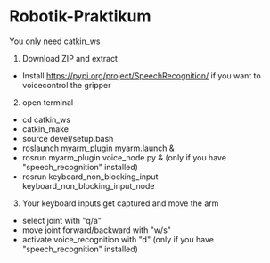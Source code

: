 # Robotik-Praktikum
  You only need catkin_ws
1. Download ZIP and extract 
  - Install https://pypi.org/project/SpeechRecognition/ if you want to voicecontrol the gripper
2. open terminal
 - cd catkin_ws
 - catkin_make
 - source devel/setup.bash
 - roslaunch myarm_plugin myarm.launch &
 - rosrun myarm_plugin voice_node.py &     (only if you have "speech_recognition" installed) 
 - rosrun keyboard_non_blocking_input keyboard_non_blocking_input_node
3. Your keyboard inputs get captured and move the arm 
 - select joint with "q/a"
 - move joint forward/backward with "w/s"
 - activate voice_recognition with "d"    (only if you have "speech_recognition" installed) 
